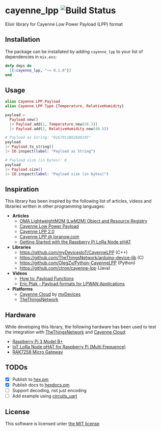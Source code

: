 # cayenne_lpp ![Build Status](https://github.com/janpieper/cayenne_lpp/workflows/Elixir%20CI/badge.svg "Build Status")

Elixir library for Cayenne Low Power Payload (LPP) format

## Installation

The package can be installated by adding `cayenne_lpp` to your list of
dependencies in `mix.exs`:

```elixir
defp deps do
  [{:cayenne_lpp, "~> 0.1.0"}]
end
```

## Usage

```elixir
alias Cayenne.LPP.Payload
alias Cayenne.LPP.Type.{Temperature, RelativeHumidity}

payload =
  Payload.new()
  |> Payload.add(1, Temperature.new(28.3))
  |> Payload.add(2, RelativeHumidity.new(40.5))

# Payload as String: "0167011B02680195"
payload
|> Payload.to_string()
|> IO.inspect(label: "Payload as String")

# Payload size (in bytes): 8
payload
|> Payload.size()
|> IO.inspect(label: "Payload size (in bytes)")
```

## Inspiration

This library has been inspired by the following list of articles, videos and
libraries written in other programming languages:

* **Articles**
  * [OMA LightweightM2M (LwM2M) Object and Resource Registry](http://openmobilealliance.org/wp/OMNA/LwM2M/LwM2MRegistry.html)
  * [Cayenne Low Power Payload](https://developers.mydevices.com/cayenne/docs/lora/#lora-cayenne-low-power-payload)
  * [Cayenne LPP 2.0](https://community.mydevices.com/t/cayenne-lpp-2-0/7510/1)
  * [Cayenne LPP @ loranow.com](https://loranow.com/cayennelpp/)
  * [Getting Started with the Raspberry Pi LoRa Node pHAT](https://learn.pi-supply.com/make/getting-started-with-the-raspberry-pi-lora-node-phat/)
* **Libraries**
  * https://github.com/myDevicesIoT/CayenneLPP (C++)
  * https://github.com/TheThingsNetwork/arduino-device-lib (C)
  * https://github.com/OlegZv/Python-CayenneLPP (Python)
  * https://github.com/ctron/cayenne-lpp (Java)
* **Videos**
  * [How to: Payload Functions](https://www.youtube.com/watch?v=nT2FnwCoP7w)
  * [Eric Ptak - Payload formats for LPWAN Applications](https://www.youtube.com/watch?v=UL5IDpGCKkU)
* **Platforms**
  * [Cayenne Cloud](https://developers.mydevices.com/) by [myDevices](https://mydevices.com/)
  * [TheThingsNetwork](https://www.thethingsnetwork.org/)

## Hardware

While developing this library, the following hardware has been used to test
the integration with [TheThingsNetwork](https://www.thethingsnetwork.org/) and
[Cayenne Cloud](https://developers.mydevices.com/):

* [Raspberry Pi 3 Model B+](https://www.raspberrypi.org/products/raspberry-pi-3-model-b-plus/)
* [IoT LoRa Node pHAT for Raspberry Pi (Multi Frequence)](https://uk.pi-supply.com/products/iot-lora-node-phat-for-raspberry-pi)
* [RAK7258 Micro Gateway](https://store.rakwireless.com/products/rak7258-micro-gateway?variant=26678395568228)

## TODOs

* [x] Publish to [hex.pm](https://hex.pm/)
* [x] Publish docs to [hexdocs.pm](https://hexdocs.pm/)
* [ ] Support decoding, not just encoding
* [ ] Add example using [circuits_uart](https://github.com/elixir-circuits/circuits_uart)

## License

This software is licensed unter [the MIT license](LICENSE.md)
